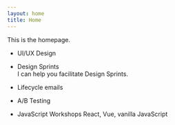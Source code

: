 ```yaml
---
layout: home
title: Home
---
```

This is the homepage.

- UI/UX Design

- Design Sprints  
  I can help you facilitate Design Sprints.

- Lifecycle emails

- A/B Testing

- JavaScript Workshops
  React, Vue, vanilla JavaScript
